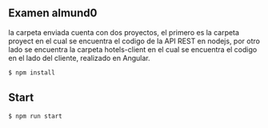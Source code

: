 
## Examen almund0

la carpeta enviada cuenta con dos proyectos, el primero es la carpeta proyect en el cual se encuentra el codigo de la API REST en nodejs, por otro lado se encuentra la carpeta hotels-client en el cual se encuentra el codigo en el lado del cliente, realizado en Angular.

```bash
$ npm install
```

## Start

```
$ npm run start
```
